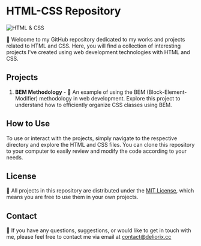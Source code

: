 # HTML-CSS Repository

![HTML & CSS](https://img.shields.io/badge/HTML-CSS-blue)

👋 Welcome to my GitHub repository dedicated to my works and projects related to HTML and CSS. Here, you will find a collection of interesting projects I've created using web development technologies with HTML and CSS.

## Projects

1. **BEM Methodology** - 🧩 An example of using the BEM (Block-Element-Modifier) methodology in web development. Explore this project to understand how to efficiently organize CSS classes using BEM.

## How to Use

To use or interact with the projects, simply navigate to the respective directory and explore the HTML and CSS files. You can clone this repository to your computer to easily review and modify the code according to your needs.

## License

📄 All projects in this repository are distributed under the [MIT License](LICENSE), which means you are free to use them in your own projects.

## Contact

📧 If you have any questions, suggestions, or would like to get in touch with me, please feel free to contact me via email at contact@deliorix.cc
